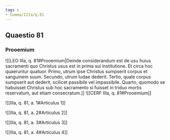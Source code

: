 ```yaml
---
tags : 
- Summa/IIIa/q.81
---
```


## Quaestio 81

### Prooemium

![[LEO IIIa, q. 81#Prooemium|Deinde considerandum est de usu huius sacramenti quo Christus usus est in prima sui institutione. Et circa hoc quaeruntur quatuor. Primo, utrum ipse Christus sumpserit corpus et sanguinem suum. Secundo, utrum Iudae dederit. Tertio, quale corpus sumpserit aut dederit, scilicet passibile vel impassibile. Quarto, quomodo se habuisset Christus sub hoc sacramento si fuisset in triduo mortis reservatum, aut etiam consecratum.]]
![[CERF IIIa, q. 81#Prooemium]]

![[IIIa, q. 81, a. 1#Articulus 1]]

![[IIIa, q. 81, a. 2#Articulus 2]]

![[IIIa, q. 81, a. 3#Articulus 3]]

![[IIIa, q. 81, a. 4#Articulus 4]]

